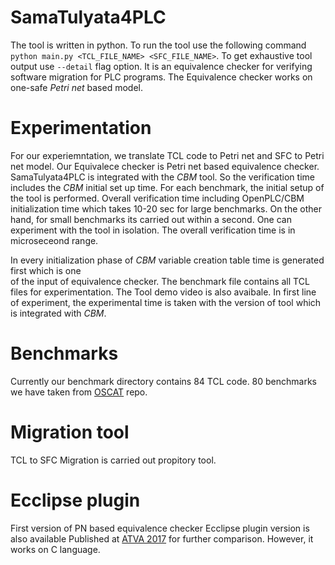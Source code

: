 # SamaTulyata4PLC
 The tool is written in python. To run the tool use the following command
 `python main.py <TCL_FILE_NAME> <SFC_FILE_NAME>`. To get exhaustive tool output use `--detail` flag option.
 It is an equivalence checker for verifying software migration for PLC programs. 
 The Equivalence checker works on one-safe *Petri net* based model.
 
   
# Experimentation
 For our experiemntation, we translate TCL code to Petri net and SFC to Petri net model. Our Equivalece checker 
 is Petri net based equivalence checker. SamaTulyata4PLC is integrated with the *CBM* tool. So the verification 
 time includes the *CBM* initial set up time. For each benchmark, the initial setup of the tool is performed.
 Overall verification time including OpenPLC/CBM initialization time which takes 10-20 sec for large benchmarks.
 On the other hand, for small benchmarks its carried out within a second. One can experiment with the tool in isolation. 
 The overall verification time is in microseceond range. 
 
 In every initialization phase of *CBM* variable creation table time is generated first  which is one  
 of the input of equivalence checker. The benchmark file  contains all TCL files for experimentation.
 The Tool demo video is also avaibale. In first line of experiment, the experimental time is taken with the 
 version of tool which is integrated with  *CBM*.  
 
 # Benchmarks
 Currently our benchmark directory contains 84 TCL code. 80 benchmarks we have taken from [OSCAT](https://www.oscat.de) repo.
    
# Migration tool 
TCL to SFC Migration is carried out propitory tool.
    



# Ecclipse plugin
 First version of PN based equivalence checker Ecclipse plugin version is also available Published at [ATVA 2017](https://link.springer.com/chapter/10.1007/978-3-319-68167-2_8) for further comparison. 
However, it works on C language.

 
  

